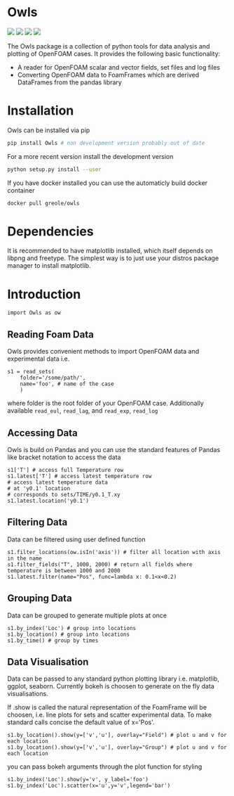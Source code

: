 # Owls

![](https://badge.fury.io/py/owls.svg)
![](https://badge.fury.io/gh/greole%2Fowls.svg)
![](https://pypip.in/py_versions/owls/badge.svg)
![](https://travis-ci.org/greole/owls.svg?branch=master)

The Owls package is a collection of python tools for data analysis and
plotting of OpenFOAM cases. It provides the following basic functionality:

- A reader for OpenFOAM scalar and vector fields, set files and log files
- Converting OpenFOAM data to FoamFrames which are derived DataFrames from the pandas library


# Installation
Owls can be installed via pip

~~~~.bash
pip install Owls # non development version probably out of date
~~~~

For a more recent version install the development version

~~~~.bash
python setup.py install --user
~~~~


If you have docker installed you can use the automaticly build docker container
~~~~.bash
docker pull greole/owls
~~~~

# Dependencies
It is recommended to have matplotlib installed, which itself depends on libpng and freetype.
The simplest way is to just use your distros package manager to install matplotlib.

# Introduction
~~~~~~~~~~~~~~~~~~~~~~~~~~~~~~~~~~~~~~~~~ {.python .numberLines}
import Owls as ow
~~~~~~~~~~~~~~~~~~~~~~~~~~~~~~~~~~~~~~~~~

## Reading Foam Data
Owls provides convenient methods to import OpenFOAM data and experimental data i.e.

~~~~.python
s1 = read_sets(
    folder='/some/path/',
    name='foo', # name of the case
    )
~~~~
where folder is the root folder of your OpenFOAM case. Additionally available `read_eul`, `read_lag`, and `read_exp`, `read_log`

## Accessing Data
Owls is build on Pandas and you can use the standard features of Pandas like bracket notation to access the data

~~~~.python
s1['T'] # access full Temperature row
s1.latest['T'] # access latest temperature row
# access latest temperature data
# at 'y0.1' location
# corresponds to sets/TIME/y0.1_T.xy
s1.latest.location('y0.1')
~~~~

## Filtering Data
Data can be filtered using user defined function
~~~~.python
s1.filter_locations(ow.isIn('axis')) # filter all location with axis in the name
s1.filter_fields("T", 1000, 2000) # return all fields where temperature is between 1000 and 2000
s1.latest.filter(name="Pos", func=lambda x: 0.1<x<0.2)
~~~~


## Grouping Data
Data can be grouped to generate multiple plots at once

~~~~.python
s1.by_index('Loc') # group into locations
s1.by_location() # group into locations
s1.by_time() # group by times
~~~~

## Data Visualisation
Data can be passed to any standard python plotting library i.e. matplotlib, ggplot, seaborn.
Currently bokeh is choosen to generate on the fly data visualisations.

If .show is called the natural representation of the FoamFrame will be choosen, i.e. line plots for sets and scatter experimental data. To make standard calls concise the default value of x='Pos'.
~~~~.python
s1.by_location().show(y=['v','u'], overlay="Field") # plot u and v for each location
s1.by_location().show(y=['v','u'], overlay="Group") # plot u and v for each location
~~~~

you can pass bokeh arguments through the plot function for styling
~~~~.python
s1.by_index('Loc').show(y='v', y_label='foo')
s1.by_index('Loc').scatter(x='u',y='v',legend='bar')
~~~~
